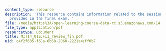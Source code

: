 ```yaml
---
content_type: resource
description: 'This resource contains information related to the sessions and lectures
  provided in the final exam. '
file: /media/https%3A/open-learning-course-data-rc.s3.amazonaws.com/14-01sc-principles-of-microeconomics-fall-2011/c4f2f635f68a6b6820602221a4eff0b7_MIT14_01SCF11_review_fin.pdf
file_type: application/pdf
resourcetype: Document
title: MIT14_01SCF11_review_fin.pdf
uid: c4f2f635-f68a-6b68-2060-2221a4eff0b7
---
```


